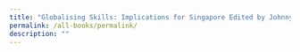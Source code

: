 ```yaml
---
title: "Globalising Skills: Implications for Singapore Edited by Johnny Sung"
permalink: /all-books/permalink/
description: ""
---
```

